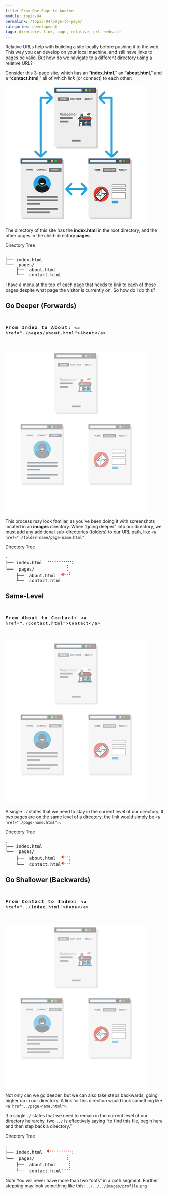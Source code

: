 ```yaml
---
title: From One Page to Another
module: topic-04
permalink: /topic-04/page-to-page/
categories: development
tags: directory, link, page, relative, url, website
---
```


<div class="divider-heading"></div>

Relative URLs help with building a site locally before pushing it to the web. This way you can develop on your local machine, and still have links to pages be valid. But how do we navigate to a different directory using a relative URL?

Consider this 3-page site, which has an “**index.html**,” an “**about.html**,” and a “**contact.html**,” all of which _link_ (or connect) to each other:

<img src="../img/page-map.gif" alt="simple site page of three pages" style="width: 450px;" />

The directory of this site has the **index.html** in the root directory, and the other pages in the child-directory **pages**:


<div id="code-heading">Directory Tree</div>
<pre id="bash">
.
├── index.html
└── <i class="far fa-folder-open"></i> pages/
    ├── <i class="fab fa-html5"></i> about.html
    └── <i class="fab fa-html5"></i> contact.html
</pre>


I have a menu at the top of each page that needs to link to each of these pages despite what page the visitor is currently on. So how do I do this?


<div class="divider-pg"></div>


<h2 id="deeper-level-linking">Go Deeper (Forwards)</h2>
<p style="font-size: 1em; font-weight: bold; letter-spacing: 2px; margin: 3rem 0;">
  <i class="fas fa-long-arrow-alt-right" style="color: #DF382C"></i>
  <span style="font-family: monospace;">From Index to About: <code>&lt;a href="./pages/about.html"&gt;About&lt;/a&gt;</code></span>
</p>


<img src="../img/page-go-deeper.gif" alt="index linking to about" style="width: 450px;" />


This process may look familar, as you've been doing it with screenshots located in an **images** directory. When “going deeper” into our directory, we must add any additional sub-directories (folders) to our URL path, like `<a href="./folder-name/page-name.html"`


<div id="code-heading">Directory Tree</div>
<pre id="bash">
.
├── index.html<img class="fas bounce" src="../img/dots-horizontal.png" style="width: 2em; margin: 0 0 0 1em;" /><img class="fas bounce" src="../img/dots-horizontal.png" style="width: 2em; margin: 0 0;" /><img class="fas bounce" src="../img/dots-corner-open.png" style="width: 2em; margin: 0;" />
└── <i class="far fa-folder-open"></i> pages/<img class="fas bounce" src="../img/dots-vertical.png" style="width: 2em; margin: 0 0 0 7.30em;" />
    ├── <i class="fab fa-html5"></i> about.html<img class="fas bounce" src="../img/dots-corner-close-arrow.png" style="width: 2em; margin: 0 0 0 1.2em;" />
    └── <i class="fab fa-html5"></i> contact.html
</pre>


<div class="divider-pg"></div>


<h2 id="same-level-linking">Same-Level</h2>
<p style="font-size: 1em; font-weight: bold; letter-spacing: 2px; margin: 3rem 0;">
  <i class="fas fa-long-arrow-alt-right" style="color: #DF382C"></i>
  <span style="font-family: monospace;">From About to Contact: <code>&lt;a href="./contact.html"&gt;Contact&lt;/a&gt;</code></span>
</p>


<img src="../img/page-same-level.gif" alt="about linking to contact" style="width: 450px;" />


A single `./` states that we need to stay in the current level of our directory. If two pages are on the same level of a directory, the link would simply be `<a href="./page-name.html">`.


<div id="code-heading">Directory Tree</div>
<pre id="bash">
.
├── index.html
└── <i class="far fa-folder-open"></i> pages/
    ├── <i class="fab fa-html5"></i> about.html<img class="fas bounce" src="../img/dots-corner-open-arrow.png" style="width: 2em; margin: 0 0 0 1.2em;" />
    └── <i class="fab fa-html5"></i> contact.html<img class="fas bounce" src="../img/dots-corner-close-arrow.png" style="width: 2em; margin: 0;" />
</pre>


<div class="divider-pg"></div>


<h2 id="shallower-level-linking">Go Shallower (Backwards)</h2>
<p style="font-size: 1em; font-weight: bold; letter-spacing: 2px; margin: 3rem 0;">
  <i class="fas fa-long-arrow-alt-right" style="color: #DF382C"></i>
  <span style="font-family: monospace;">From Contact to Index: <code>&lt;a href="../index.html"&gt;Home&lt;/a&gt;</code></span>
</p>


<img src="../img/page-go-backwards.gif" alt="contact linking to index" style="width: 450px;" />


Not only can we go deeper, but we can also take steps backwards, going higher up in our directory. A link for this direction would look something like `<a href"../page-name.html">`.

If a single `./` states that we need to remain in the current level of our directory heirarchy, two `../` is effectively saying “to find this file, begin here and then step back a directory.”


<div id="code-heading">Directory Tree</div>
<pre id="bash">
.
├── index.html<img class="fas bounce" src="../img/dots-horizontal-left.png" style="width: 2em; margin: 0 0 0 1em;" /><img class="fas bounce" src="../img/dots-horizontal.png" style="width: 2em; margin: 0 0;" /><img class="fas bounce" src="../img/dots-corner-open.png" style="width: 2em; margin: 0;" />
└── <i class="far fa-folder-open"></i> pages/<img class="fas bounce" src="../img/dots-vertical.png" style="width: 2em; margin: 0 0 0 7.35em;" />
    ├── <i class="fab fa-html5"></i> about.html<img class="fas bounce" src="../img/dots-vertical.png" style="width: 2em; margin: 0 0 0 2.95em;" />
    └── <i class="fab fa-html5"></i> contact.html<img class="fas bounce" src="../img/dots-corner-close.png" style="width: 2em; margin: 0;" />
</pre>


<span class="label label-info">Note</span> You will never have more than two “dots” in a path segment. Further stepping may look something like this: `../../../images/profile.png`
